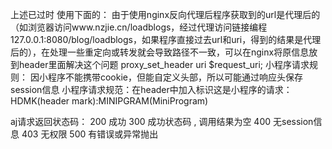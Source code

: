 <!--每个请求都会经过过滤器，如果需要对所有请求做处理，可以在过滤器中处理
为区别服务器是本地还是线上，在过滤器向request域中添加一个标识（这里是使用配置一个叫服务器id的标识），前端通过jstl读出该标识，然后在nginx前端代理区别每个请求是服务器还是线上的，可以解决静态资源(不能用于外部静态资源里面静态资源，如css里面的图片)的正向代理映射问题，用法例子：
<script src="biz/${serviceId}/commom/common.js"></script>(当serviceId为空时，src="biz//common/common.js",多一个/不影响)
biz是项目名：如blog、sso
本地规定服务器id是0xff即255
注：serviceId配置里配十进制，使用时需要转成以x开头的16进制 -->
上述已过时
使用下面的：
由于使用nginx反向代理后程序获取到的url是代理后的（如浏览器访问www.nzjie.cn/loadblogs，经过代理访问链接编程127.0.0.1:8080/blog/loadblogs，如果程序直接过去url和uri，得到的结果是代理后的），在处理一些重定向或转发就会导致路径不一致，可以在nginx将原信息放到header里面解决这个问题
proxy_set_header uri  $request_uri;
小程序请求规则：
因小程序不能携带cookie，但能自定义头部，所以可能通过响应头保存session信息
小程序请求规范：在header中加入标识这是小程序的请求：HDMK(header mark):MINIPGRAM(MiniProgram)

aj请求返回状态码：
200	成功
300	 成功状态码 , 调用结果为空
400	无session信息
403	无权限
500 有错误或异常抛出
